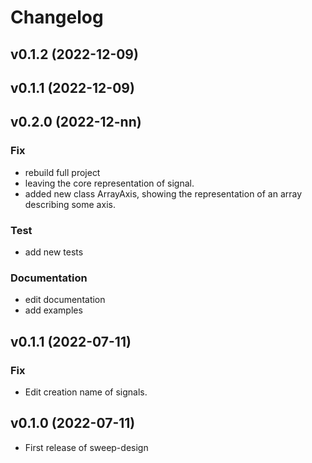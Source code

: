 # Changelog

<!--next-version-placeholder-->

## v0.1.2 (2022-12-09)


## v0.1.1 (2022-12-09)


## v0.2.0 (2022-12-nn)

### Fix

- rebuild full project
- leaving the core representation of signal.
- added new class ArrayAxis, showing the representation of an array describing
  some axis.

### Test

- add new tests

### Documentation

- edit documentation
- add examples

## v0.1.1 (2022-07-11)

### Fix

- Edit creation name of signals.

## v0.1.0 (2022-07-11)

- First release of sweep-design
